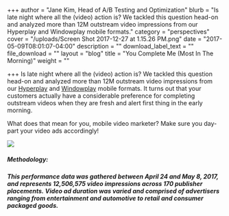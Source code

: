 +++
author = "Jane Kim, Head of A/B Testing and Optimization"
blurb = "Is late night where all the (video) action is? We tackled this question head-on and analyzed more than 12M outstream video impressions from our Hyperplay and Windowplay mobile formats."
category = "perspectives"
cover = "/uploads/Screen Shot 2017-12-27 at 1.15.26 PM.png"
date = "2017-05-09T08:01:07-04:00"
description = ""
download_label_text = ""
file_download = ""
layout = "blog"
title = "You Complete Me (Most In The Morning)"
weight = ""

+++
Is late night where all the (video) action is? We tackled this question head-on and analyzed more than 12M outstream video impressions from our [Hyperplay](http://formatsoldsite.yieldmo.com/#/demo/hyperplay) and [Windowplay](http://formatsoldsite.yieldmo.com/#/demo/windowplay) mobile formats. It turns out that your customers actually have a considerable preference for completing outstream videos when they are fresh and alert first thing in the early morning.

What does that mean for you, mobile video marketer? Make sure you day-part your video ads accordingly!

![](/uploads/Screen-Shot-2017-05-09-at-5.32.33-PM.png)

##### **Methodology:**

##### This performance data was gathered between April 24 and May 8, 2017, and represents 12,506,575 video impressions across 170 publisher placements. Video ad duration was varied and comprised of advertisers ranging from entertainment and automotive to retail and consumer packaged goods.